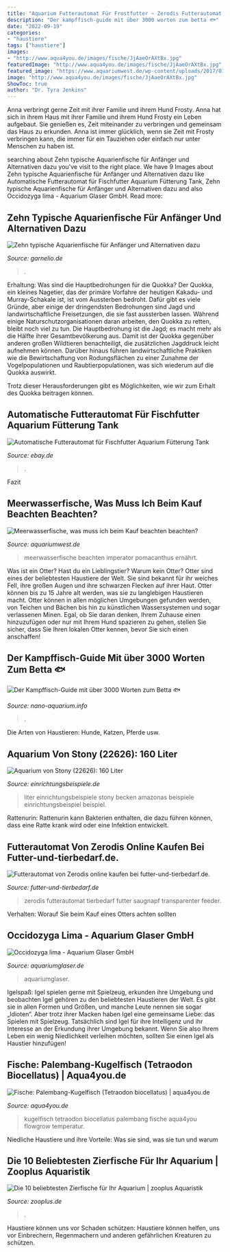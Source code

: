 ```yaml
---
title: "Aquarium Futterautomat Für Frostfutter ~ Zerodis Futterautomat Tierbedarf Futter Saugnapf Transparenter Feeder"
description: "Der kampffisch-guide mit über 3000 worten zum betta 🐟"
date: "2022-09-19"
categories:
- "haustiere"
tags: ["haustiere"]
images:
- "http://www.aqua4you.de/images/fische/JjAaeOrAXtBx.jpg"
featuredImage: "http://www.aqua4you.de/images/fische/JjAaeOrAXtBx.jpg"
featured_image: "https://www.aquariumwest.de/wp-content/uploads/2017/01/20150804_Markus-Mahl_0143_pix-4u.de_.jpg"
image: "http://www.aqua4you.de/images/fische/JjAaeOrAXtBx.jpg"
ShowToc: true
author: "Dr. Tyra Jenkins"
---
```



Anna verbringt gerne Zeit mit ihrer Familie und ihrem Hund Frosty.
Anna hat sich in ihrem Haus mit ihrer Familie und ihrem Hund Frosty ein Leben aufgebaut. Sie genießen es, Zeit miteinander zu verbringen und gemeinsam das Haus zu erkunden. Anna ist immer glücklich, wenn sie Zeit mit Frosty verbringen kann, die immer für ein Tauziehen oder einfach nur unter Menschen zu haben ist.

	

		
searching about Zehn typische Aquarienfische für Anfänger und Alternativen dazu you've visit to the right place. We have 9 Images about Zehn typische Aquarienfische für Anfänger und Alternativen dazu like Automatische Futterautomat für Fischfutter Aquarium Fütterung Tank, Zehn typische Aquarienfische für Anfänger und Alternativen dazu and also Occidozyga lima - Aquarium Glaser GmbH. Read more:
		
    
## Zehn Typische Aquarienfische Für Anfänger Und Alternativen Dazu

<img loading=lazy src="https://www.garnelio.de/media/image/00/08/5d/Funkensalmler100050VBiPICpYAyFKE.jpg" onerror="this.onerror=null;this.src='https://tse1.mm.bing.net/th?id=OIP.NPEwV9-3WtTlZJMEIkSgWwHaF7&amp;pid=15.1';" alt="Zehn typische Aquarienfische für Anfänger und Alternativen dazu">

_Source: garnelio.de_

>. 

	

Erhaltung: Was sind die Hauptbedrohungen für die Quokka?
Der Quokka, ein kleines Nagetier, das der primäre Vorfahre der heutigen Kakadu- und Murray-Schakale ist, ist vom Aussterben bedroht. Dafür gibt es viele Gründe, aber einige der dringendsten Bedrohungen sind Jagd und landwirtschaftliche Freisetzungen, die sie fast aussterben lassen.
Während einige Naturschutzorganisationen daran arbeiten, den Quokka zu retten, bleibt noch viel zu tun. Die Hauptbedrohung ist die Jagd; es macht mehr als die Hälfte ihrer Gesamtbevölkerung aus. Damit ist der Quokka gegenüber anderen großen Wildtieren benachteiligt, die zusätzlichen Jagddruck leicht aufnehmen können. Darüber hinaus führen landwirtschaftliche Praktiken wie die Bewirtschaftung von Rodungsflächen zu einer Zunahme der Vogelpopulationen und Raubtierpopulationen, was sich wiederum auf die Quokka auswirkt.

Trotz dieser Herausforderungen gibt es Möglichkeiten, wie wir zum Erhalt des Quokka beitragen können.

    
## Automatische Futterautomat Für Fischfutter Aquarium Fütterung Tank

<img loading=lazy src="https://image-us.bigbuy.win/upload/receive_file/2020/11/30/01/32/5fc44b928d1721449970413.jpg" onerror="this.onerror=null;this.src='https://tse1.mm.bing.net/th?id=OIP.hHURvpOYf2-piEUmThFELgHaHa&amp;pid=15.1';" alt="Automatische Futterautomat für Fischfutter Aquarium Fütterung Tank">

_Source: ebay.de_

>. 

	

Fazit

    
## Meerwasserfische, Was Muss Ich Beim Kauf Beachten Beachten?

<img loading=lazy src="https://www.aquariumwest.de/wp-content/uploads/2017/01/20150804_Markus-Mahl_0143_pix-4u.de_.jpg" onerror="this.onerror=null;this.src='https://tse1.mm.bing.net/th?id=OIP.jPZRbEWnA_9-P6FGngs5rQHaE7&amp;pid=15.1';" alt="Meerwasserfische, was muss ich beim Kauf beachten beachten?">

_Source: aquariumwest.de_

>meerwasserfische beachten imperator pomacanthus ernährt. 

	

Was ist ein Otter?
Hast du ein Lieblingstier? Warum kein Otter? Otter sind eines der beliebtesten Haustiere der Welt. Sie sind bekannt für ihr weiches Fell, ihre großen Augen und ihre schwarzen Flecken auf ihrer Haut. Otter können bis zu 15 Jahre alt werden, was sie zu langlebigen Haustieren macht. Otter können in allen möglichen Umgebungen gefunden werden, von Teichen und Bächen bis hin zu künstlichen Wassersystemen und sogar verlassenen Minen. Egal, ob Sie daran denken, Ihrem Zuhause einen hinzuzufügen oder nur mit Ihrem Hund spazieren zu gehen, stellen Sie sicher, dass Sie Ihren lokalen Otter kennen, bevor Sie sich einen anschaffen!

    
## Der Kampffisch-Guide Mit über 3000 Worten Zum Betta 🐟

<img loading=lazy src="https://www.nano-aquarium.info/wp-content/uploads/2020/04/Herkunft-Wildform-vom-Kampffisch.jpg" onerror="this.onerror=null;this.src='https://tse1.mm.bing.net/th?id=OIP.UqcnrosVGfYn9gaUEsx_SgHaFL&amp;pid=15.1';" alt="Der Kampffisch-Guide mit über 3000 Worten zum Betta 🐟">

_Source: nano-aquarium.info_

>. 

	

Die Arten von Haustieren: Hunde, Katzen, Pferde usw.

    
## Aquarium Von Stony (22626): 160 Liter

<img loading=lazy src="https://www.einrichtungsbeispiele.de/images_22626/h1080_w1920/aquarium-160-liter__f9bdea91acf9ffec24258828809257aa.jpg" onerror="this.onerror=null;this.src='https://tse3.mm.bing.net/th?id=OIP.TybUFytMcxi6Eht1MywKDwHaEK&amp;pid=15.1';" alt="Aquarium von Stony (22626): 160 Liter">

_Source: einrichtungsbeispiele.de_

>liter einrichtungsbeispiele stony becken amazonas beispiele einrichtungsbeispiel beispiel. 

	

Rattenurin: Rattenurin kann Bakterien enthalten, die dazu führen können, dass eine Ratte krank wird oder eine Infektion entwickelt.

    
## Futterautomat Von Zerodis Online Kaufen Bei Futter-und-tierbedarf.de.

<img loading=lazy src="https://www.futter-und-tierbedarf.de/tierbedarf/Zerodis/Zerodis-Aquarium-Feeder,-transparenter-Aquarium-Futterautomat-mit-Saugnapf-Pet-Supply-fuer-die-Fuetterung-von-Rotwurm(Glaslochbecher)-von-Zerodis-40743211.jpg" onerror="this.onerror=null;this.src='https://tse1.mm.bing.net/th?id=OIP.eOJ8iqVqS8DH0R6Ak8KJSwHaHa&amp;pid=15.1';" alt="Futterautomat von Zerodis online kaufen bei futter-und-tierbedarf.de.">

_Source: futter-und-tierbedarf.de_

>zerodis futterautomat tierbedarf futter saugnapf transparenter feeder. 

	

Verhalten: Worauf Sie beim Kauf eines Otters achten sollten

    
## Occidozyga Lima - Aquarium Glaser GmbH

<img loading=lazy src="https://www.aquariumglaser.de/wp-content/uploads/Occidozyga-lima_01.jpg" onerror="this.onerror=null;this.src='https://tse2.mm.bing.net/th?id=OIP.iSzX89zGvwYwZb8Wz8uj_AHaFj&amp;pid=15.1';" alt="Occidozyga lima - Aquarium Glaser GmbH">

_Source: aquariumglaser.de_

>aquariumglaser. 

	

Igelspaß: Igel spielen gerne mit Spielzeug, erkunden ihre Umgebung und beobachten
Igel gehören zu den beliebtesten Haustieren der Welt. Es gibt sie in allen Formen und Größen, und manche Leute nennen sie sogar „Idioten“. Aber trotz ihrer Macken haben Igel eine gemeinsame Liebe: das Spielen mit Spielzeug. Tatsächlich sind Igel für ihre Intelligenz und ihr Interesse an der Erkundung ihrer Umgebung bekannt. Wenn Sie also Ihrem Leben ein wenig Niedlichkeit verleihen möchten, sollten Sie einen Igel als Haustier hinzufügen!

    
## Fische: Palembang-Kugelfisch (Tetraodon Biocellatus) | Aqua4you.de

<img loading=lazy src="http://www.aqua4you.de/images/fische/JjAaeOrAXtBx.jpg" onerror="this.onerror=null;this.src='https://tse4.mm.bing.net/th?id=OIP.kWWT77InWz2m6lPJxQPURgHaD5&amp;pid=15.1';" alt="Fische: Palembang-Kugelfisch (Tetraodon biocellatus) | aqua4you.de">

_Source: aqua4you.de_

>kugelfisch tetraodon biocellatus palembang fische aqua4you flowgrow temperatur. 

	

Niedliche Haustiere und ihre Vorteile: Was sie sind, was sie tun und warum

    
## Die 10 Beliebtesten Zierfische Für Ihr Aquarium | Zooplus Aquaristik

<img loading=lazy src="https://www.zooplus.de/magazin/wp-content/uploads/2018/12/schmetterlingsbuntbarsch-768x512.jpeg" onerror="this.onerror=null;this.src='https://tse3.mm.bing.net/th?id=OIP.uPEQa0ejkzhLXMx18-UEsAHaE8&amp;pid=15.1';" alt="Die 10 beliebtesten Zierfische für Ihr Aquarium | zooplus Aquaristik">

_Source: zooplus.de_

>. 

	

Haustiere können uns vor Schaden schützen: Haustiere können helfen, uns vor Einbrechern, Regenmachern und anderen gefährlichen Kreaturen zu schützen.

